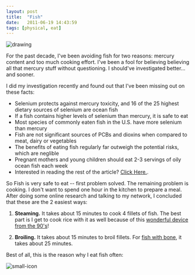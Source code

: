 ```yaml
---
layout: post
title:  "Fish"
date:   2011-06-19 14:43:59
tags: [physical, eat]
---
```


![drawing](http://i.imgur.com/bHBxKIc.jpg)

For the past decade, I've been avoiding fish for two reasons: mercury content and  too much cooking effort.  I've been a fool for believing believing all that mercury stuff without questioning.  I should've investigated better... and sooner.  

I did my investigation recently and found out that I've been missing out on these facts:


* Selenium protects against mercury toxicity, and 16 of the 25 highest dietary sources of selenium are ocean fish
* If a fish contains higher levels of selenium than mercury, it is safe to eat
* Most species of commonly eaten fish in the U.S. have more selenium than mercury
* Fish are not significant sources of PCBs and dioxins when compared to meat, dairy or vegetables
* The benefits of eating fish regularly far outweigh the potential risks, which are neglible
* Pregnant mothers and young children should eat 2-3 servings of oily ocean fish each week 
* Interested in reading the rest of the article? [Click Here.](http://chriskresser.com/is-eating-fish-safe-a-lot-safer-than-not-eating-fish).


So Fish is very safe to eat -- first problem solved.  The remaining problem is cooking.  I don't want to spend one hour in the kitchen to prepare a meal.  After doing some online research and talking to my network, I concluded that these are the 2 easiest ways:

1. **Steaming.**  It takes about 15 minutes to cook 4 fillets of fish.  The best part is I get to cook rice with it as well because of this [wonderful device from the 90's](http://www.amazon.com/Aroma-Arc-743-1Ngr-Uncooked-Cooked-Steamer/dp/B0057XGM5W/ref=sr_1_4?ie=UTF8&qid=1392019065&sr=8-4&keywords=rice+cooker)!

2. **Broiling.** It takes about 15 minutes to broil fillets.  For [fish with bone](http://www.youtube.com/watch?v=cr0xIoM85E0), it takes about 25 minutes.  



Best of all, this is the reason why I eat fish often:

![small-icon](http://i.imgur.com/c815kjp.jpg)
